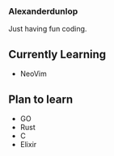 ### Alexanderdunlop

Just having fun coding.

## Currently Learning

* NeoVim

## Plan to learn

* GO
* Rust
* C
* Elixir
